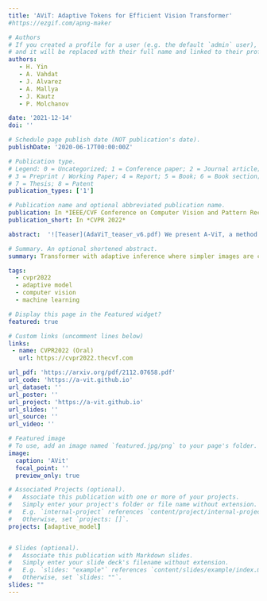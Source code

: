 ```yaml
---
title: 'AViT: Adaptive Tokens for Efficient Vision Transformer'
#https://ezgif.com/apng-maker 

# Authors
# If you created a profile for a user (e.g. the default `admin` user), write the username (folder name) here
# and it will be replaced with their full name and linked to their profile.
authors:
   - H. Yin
   - A. Vahdat
   - J. Alvarez
   - A. Mallya
   - J. Kautz
   - P. Molchanov

date: '2021-12-14'
doi: ''

# Schedule page publish date (NOT publication's date).
publishDate: '2020-06-17T00:00:00Z'

# Publication type.
# Legend: 0 = Uncategorized; 1 = Conference paper; 2 = Journal article;
# 3 = Preprint / Working Paper; 4 = Report; 5 = Book; 6 = Book section;
# 7 = Thesis; 8 = Patent
publication_types: ['1']

# Publication name and optional abbreviated publication name.
publication: In *IEEE/CVF Conference on Computer Vision and Pattern Recognition*
publication_short: In *CVPR 2022*

abstract:  '![Teaser](AdaViT_teaser_v6.pdf) We present A-ViT, a method to enable adaptive token computation for vision transformers. We augment the vision transformer block with adaptive halting module that computes a halting probability per token. The module reuses the parameters of existing blocks and it borrows a single neuron from the last dense layer in each block to compute the halting probability, imposing no extra parameters or computations. A token is discarded once reaching the halting condition. Via adaptively halting tokens, we perform dense compute only on the active tokens deemed informative for the task. As a result, successive blocks in vision transformers gradually receive less tokens, leading to faster inference. Learnt token halting vary across images, yet align surprisingly well with image semantics (see examples above and more in paper). This results in immediate, out-of-the-box inference speedup on off-the-shelf computational platform.'

# Summary. An optional shortened abstract.
summary: Transformer with adaptive inference where simpler images are classified faster. Tokens are automatically stopped at various depth once become irrelevant. Learned via differentiable loss inspired by ACT.

tags: 
  - cvpr2022
  - adaptive model
  - computer vision
  - machine learning

# Display this page in the Featured widget?
featured: true

# Custom links (uncomment lines below)
links:
 - name: CVPR2022 (Oral)
   url: https://cvpr2022.thecvf.com

url_pdf: 'https://arxiv.org/pdf/2112.07658.pdf'
url_code: 'https://a-vit.github.io'
url_dataset: ''
url_poster: ''
url_project: 'https://a-vit.github.io'
url_slides: ''
url_source: ''
url_video: ''

# Featured image
# To use, add an image named `featured.jpg/png` to your page's folder.
image:
  caption: 'AVit'
  focal_point: ''
  preview_only: true

# Associated Projects (optional).
#   Associate this publication with one or more of your projects.
#   Simply enter your project's folder or file name without extension.
#   E.g. `internal-project` references `content/project/internal-project/index.md`.
#   Otherwise, set `projects: []`.
projects: [adaptive_model]


# Slides (optional).
#   Associate this publication with Markdown slides.
#   Simply enter your slide deck's filename without extension.
#   E.g. `slides: "example"` references `content/slides/example/index.md`.
#   Otherwise, set `slides: ""`.
slides: ""
---
```

